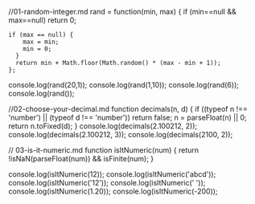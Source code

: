 //01-random-integer.md
  rand = function(min, max) {
    if (min==null && max==null)
      return 0;    

    if (max == null) {
        max = min;
        min = 0;
      }
      return min + Math.floor(Math.random() * (max - min + 1));
    };
   console.log(rand(20,1));
   console.log(rand(1,10));
   console.log(rand(6));
   console.log(rand());

//02-choose-your-decimal.md
  function decimals(n, d) {
   if ((typeof n !== 'number') || (typeof d !== 'number'))
     return false;
        n = parseFloat(n) || 0;
    return n.toFixed(d);
    }
  console.log(decimals(2.100212, 2));
  console.log(decimals(2.100212, 3));
  console.log(decimals(2100, 2));


// 03-is-it-numeric.md
function isItNumeric(num) {
  return !isNaN(parseFloat(num)) && isFinite(num);
}

console.log(isItNumeric(12));
console.log(isItNumeric('abcd'));
console.log(isItNumeric('12'));
console.log(isItNumeric(' '));
console.log(isItNumeric(1.20));
console.log(isItNumeric(-200));
